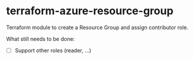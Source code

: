 # terraform-azure-resource-group

Terraform module to create a Resource Group and assign contributor role.

What still needs to be done:

- [ ] Support other roles (reader, ...)